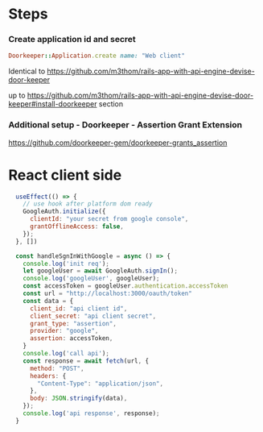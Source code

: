 # Steps

### Create application id and secret
```ruby
Doorkeeper::Application.create name: "Web client"
```

Identical to https://github.com/m3thom/rails-app-with-api-engine-devise-door-keeper

up to https://github.com/m3thom/rails-app-with-api-engine-devise-door-keeper#install-doorkeeper section

### Additional setup - Doorkeeper - Assertion Grant Extension

https://github.com/doorkeeper-gem/doorkeeper-grants_assertion

# React client side
```js
  useEffect(() => {
    // use hook after platform dom ready
    GoogleAuth.initialize({
      clientId: "your secret from google console",
      grantOfflineAccess: false,
    });
  }, [])

  const handleSgnInWithGoogle = async () => {
    console.log('init req');
    let googleUser = await GoogleAuth.signIn();
    console.log('googleUser', googleUser);
    const accessToken = googleUser.authentication.accessToken
    const url = "http://localhost:3000/oauth/token"
    const data = {
      client_id: "api client id",
      client_secret: "api client secret",
      grant_type: "assertion",
      provider: "google",
      assertion: accessToken,
    }
    console.log('call api');
    const response = await fetch(url, {
      method: "POST",
      headers: {
        "Content-Type": "application/json",
      },
      body: JSON.stringify(data),
    });
    console.log('api response', response);
  }
```
